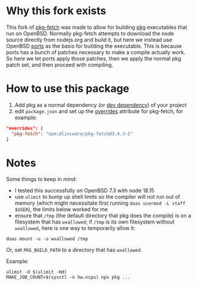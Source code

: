 # Why this fork exists

This fork of [pkg-fetch](https://github.com/vercel/pkg-fetch) was made to allow
for building [pkg](https://github.com/vercel/pkg) executables that run on
OpenBSD. Normally pkg-fetch attempts to download the node source directly from
nodejs.org and build it, but here we instead use OpenBSD
[ports](https://www.openbsd.org/faq/ports/ports.html) as the basis for building
the executable. This is because ports has a bunch of patches necessary to make
a compile actually work. So here we let ports apply those patches, then we
apply the normal pkg patch set, and then proceed with compiling.

# How to use this package

1. Add pkg as a normal dependency (or [dev dependency](https://docs.npmjs.com/cli/v9/configuring-npm/package-json#devdependencies)) of your project
1. edit `package.json` and set up the [overrides](https://docs.npmjs.com/cli/v9/configuring-npm/package-json#overrides) attribute for pkg-fetch, for example:

```json
"overrides": {
  "pkg-fetch": "npm:@lincware/pkg-fetch@3.4.3-2"
}
```

# Notes

Some things to keep in mind:

- I tested this successfully on OpenBSD 7.3 with node 18.15
- use `ulimit` to bump up shell limits so the compiler will not run out of memory (which might necessitate first running `doas usermod -L staff $USER`), the limits below worked for me
- ensure that `/tmp` (the default directory that pkg does the compile) is on a filesystem that has `wxallowed`; if `/tmp` is its own filesystem without `wxallowed`, here is one way to temporarily allow it:

```shell
doas mount -u -o wxallowed /tmp
```

Or, set `PKG_BUILD_PATH` to a directory that has `wxallowed`.

Example:

```shell
ulimit -d $(ulimit -Hd)
MAKE_JOB_COUNT=$(sysctl -n hw.ncpu) npx pkg ...
```
